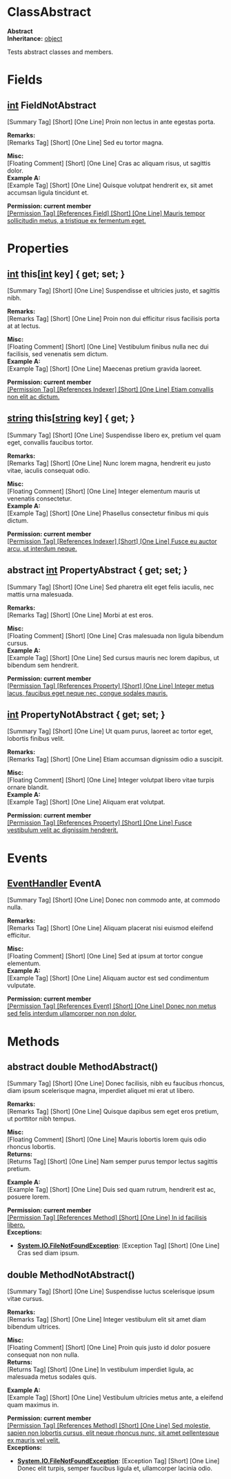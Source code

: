 # ClassAbstract

**Abstract**  
**Inheritance:** [object](https://docs.microsoft.com/en-us/dotnet/api/system.object)  
  
Tests abstract classes and members.  
  

# Fields

## [int](https://docs.microsoft.com/en-us/dotnet/api/system.int32) FieldNotAbstract

[Summary Tag] [Short] [One Line] Proin non lectus in ante egestas porta.  
  
**Remarks:**  
[Remarks Tag] [Short] [One Line] Sed eu tortor magna.  
  
**Misc:**  
[Floating Comment] [Short] [One Line] Cras ac aliquam risus, ut sagittis dolor.  
**Example A:**  
[Example Tag] [Short] [One Line] Quisque volutpat hendrerit ex, sit amet accumsan ligula tincidunt et.  
  
**Permission: current member**  
[[Permission Tag] [References Field] [Short] [One Line] Mauris tempor sollicitudin metus, a tristique ex fermentum eget.](Test.ClassAbstract.md)  

# Properties

## [int](https://docs.microsoft.com/en-us/dotnet/api/system.int32) this[[int](https://docs.microsoft.com/en-us/dotnet/api/system.int32) key] { get; set; }

[Summary Tag] [Short] [One Line] Suspendisse et ultricies justo, et sagittis nibh.  
  
**Remarks:**  
[Remarks Tag] [Short] [One Line] Proin non dui efficitur risus facilisis porta at at lectus.  
  
**Misc:**  
[Floating Comment] [Short] [One Line] Vestibulum finibus nulla nec dui facilisis, sed venenatis sem dictum.  
**Example A:**  
[Example Tag] [Short] [One Line] Maecenas pretium gravida laoreet.  
  
**Permission: current member**  
[[Permission Tag] [References Indexer] [Short] [One Line] Etiam convallis non elit ac dictum.](Test.ClassAbstract.md)  

## [string](https://docs.microsoft.com/en-us/dotnet/api/system.string) this[[string](https://docs.microsoft.com/en-us/dotnet/api/system.string) key] { get; }

[Summary Tag] [Short] [One Line] Suspendisse libero ex, pretium vel quam eget, convallis faucibus tortor.  
  
**Remarks:**  
[Remarks Tag] [Short] [One Line] Nunc lorem magna, hendrerit eu justo vitae, iaculis consequat odio.  
  
**Misc:**  
[Floating Comment] [Short] [One Line] Integer elementum mauris ut venenatis consectetur.  
**Example A:**  
[Example Tag] [Short] [One Line] Phasellus consectetur finibus mi quis dictum.  
  
**Permission: current member**  
[[Permission Tag] [References Indexer] [Short] [One Line] Fusce eu auctor arcu, ut interdum neque.](Test.ClassAbstract.md)  

## abstract [int](https://docs.microsoft.com/en-us/dotnet/api/system.int32) PropertyAbstract { get; set; }

[Summary Tag] [Short] [One Line] Sed pharetra elit eget felis iaculis, nec mattis urna malesuada.  
  
**Remarks:**  
[Remarks Tag] [Short] [One Line] Morbi at est eros.  
  
**Misc:**  
[Floating Comment] [Short] [One Line] Cras malesuada non ligula bibendum cursus.  
**Example A:**  
[Example Tag] [Short] [One Line] Sed cursus mauris nec lorem dapibus, ut bibendum sem hendrerit.  
  
**Permission: current member**  
[[Permission Tag] [References Property] [Short] [One Line] Integer metus lacus, faucibus eget neque nec, congue sodales mauris.](Test.ClassAbstract.md)  

## [int](https://docs.microsoft.com/en-us/dotnet/api/system.int32) PropertyNotAbstract { get; set; }

[Summary Tag] [Short] [One Line] Ut quam purus, laoreet ac tortor eget, lobortis finibus velit.  
  
**Remarks:**  
[Remarks Tag] [Short] [One Line] Etiam accumsan dignissim odio a suscipit.  
  
**Misc:**  
[Floating Comment] [Short] [One Line] Integer volutpat libero vitae turpis ornare blandit.  
**Example A:**  
[Example Tag] [Short] [One Line] Aliquam erat volutpat.  
  
**Permission: current member**  
[[Permission Tag] [References Property] [Short] [One Line] Fusce vestibulum velit ac dignissim hendrerit.](Test.ClassAbstract.md)  

# Events

## [EventHandler](https://docs.microsoft.com/en-us/dotnet/api/system.eventhandler) EventA

[Summary Tag] [Short] [One Line] Donec non commodo ante, at commodo nulla.  
  
**Remarks:**  
[Remarks Tag] [Short] [One Line] Aliquam placerat nisi euismod eleifend efficitur.  
  
**Misc:**  
[Floating Comment] [Short] [One Line] Sed at ipsum at tortor congue elementum.  
**Example A:**  
[Example Tag] [Short] [One Line] Aliquam auctor est sed condimentum vulputate.  
  
**Permission: current member**  
[[Permission Tag] [References Event] [Short] [One Line] Donec non metus sed felis interdum ullamcorper non non dolor.](Test.ClassAbstract.md)  

# Methods

## abstract double MethodAbstract()

[Summary Tag] [Short] [One Line] Donec facilisis, nibh eu faucibus rhoncus, diam ipsum scelerisque magna, imperdiet aliquet mi erat ut libero.  
  
**Remarks:**  
[Remarks Tag] [Short] [One Line] Quisque dapibus sem eget eros pretium, ut porttitor nibh tempus.  
  
**Misc:**  
[Floating Comment] [Short] [One Line] Mauris lobortis lorem quis odio rhoncus lobortis.  
**Returns:**  
[Returns Tag] [Short] [One Line] Nam semper purus tempor lectus sagittis pretium.  
  
**Example A:**  
[Example Tag] [Short] [One Line] Duis sed quam rutrum, hendrerit est ac, posuere lorem.  
  
**Permission: current member**  
[[Permission Tag] [References Method] [Short] [One Line] In id facilisis libero.](Test.ClassAbstract.md)  
**Exceptions:**  
* **[System.IO.FileNotFoundException](https://docs.microsoft.com/en-us/dotnet/api/system.io.filenotfoundexception)**: [Exception Tag] [Short] [One Line] Cras sed diam ipsum.  

  

## double MethodNotAbstract()

[Summary Tag] [Short] [One Line] Suspendisse luctus scelerisque ipsum vitae cursus.  
  
**Remarks:**  
[Remarks Tag] [Short] [One Line] Integer vestibulum elit sit amet diam bibendum ultrices.  
  
**Misc:**  
[Floating Comment] [Short] [One Line] Proin quis justo id dolor posuere consequat non non nulla.  
**Returns:**  
[Returns Tag] [Short] [One Line] In vestibulum imperdiet ligula, ac malesuada metus sodales quis.  
  
**Example A:**  
[Example Tag] [Short] [One Line] Vestibulum ultricies metus ante, a eleifend quam maximus in.  
  
**Permission: current member**  
[[Permission Tag] [References Method] [Short] [One Line] Sed molestie, sapien non lobortis cursus, elit neque rhoncus nunc, sit amet pellentesque ex mauris vel velit.](Test.ClassAbstract.md)  
**Exceptions:**  
* **[System.IO.FileNotFoundException](https://docs.microsoft.com/en-us/dotnet/api/system.io.filenotfoundexception)**: [Exception Tag] [Short] [One Line] Donec elit turpis, semper faucibus ligula et, ullamcorper lacinia odio.  

  

